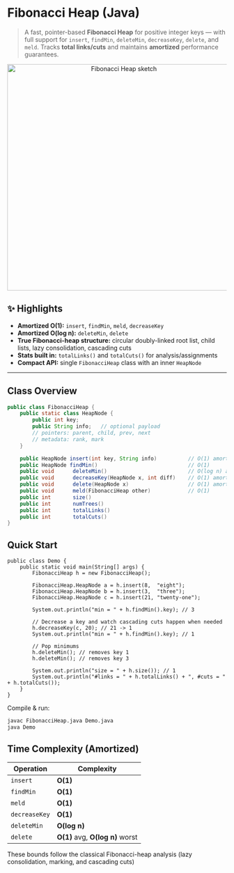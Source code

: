 # Fibonacci Heap (Java)

> A fast, pointer-based **Fibonacci Heap** for positive integer keys — with full
> support for `insert`, `findMin`, `deleteMin`, `decreaseKey`, `delete`, and `meld`.
> Tracks **total links/cuts** and maintains **amortized** performance guarantees.

<p align="center">
  <img alt="Fibonacci Heap sketch" src="https://user-images.githubusercontent.com/placeholder/fib-heap.png" width="520">
</p>

## ✨ Highlights
- **Amortized O(1):** `insert`, `findMin`, `meld`, `decreaseKey`  
- **Amortized O(log n):** `deleteMin`, `delete`
- **True Fibonacci-heap structure:** circular doubly-linked root list, child lists,
  lazy consolidation, cascading cuts
- **Stats built in:** `totalLinks()` and `totalCuts()` for analysis/assignments
- **Compact API:** single `FibonacciHeap` class with an inner `HeapNode`

---

## Class Overview

```java
public class FibonacciHeap {
    public static class HeapNode {
        public int key;
        public String info;   // optional payload
        // pointers: parent, child, prev, next
        // metadata: rank, mark
    }

    public HeapNode insert(int key, String info)          // O(1) amortized
    public HeapNode findMin()                             // O(1)
    public void      deleteMin()                          // O(log n) amortized
    public void      decreaseKey(HeapNode x, int diff)    // O(1) amortized
    public void      delete(HeapNode x)                   // O(1) amortized, worst-case O(log n)
    public void      meld(FibonacciHeap other)            // O(1)
    public int       size()
    public int       numTrees()
    public int       totalLinks()
    public int       totalCuts()
}
```

## Quick Start
```
public class Demo {
    public static void main(String[] args) {
        FibonacciHeap h = new FibonacciHeap();

        FibonacciHeap.HeapNode a = h.insert(8,  "eight");
        FibonacciHeap.HeapNode b = h.insert(3,  "three");
        FibonacciHeap.HeapNode c = h.insert(21, "twenty-one");

        System.out.println("min = " + h.findMin().key); // 3

        // Decrease a key and watch cascading cuts happen when needed
        h.decreaseKey(c, 20); // 21 -> 1
        System.out.println("min = " + h.findMin().key); // 1

        // Pop minimums
        h.deleteMin(); // removes key 1
        h.deleteMin(); // removes key 3

        System.out.println("size = " + h.size()); // 1
        System.out.println("#links = " + h.totalLinks() + ", #cuts = " + h.totalCuts());
    }
}
```

Compile & run:
```bash
javac FibonacciHeap.java Demo.java
java Demo
```

## Time Complexity (Amortized)
| Operation     | Complexity                       |
| ------------- | -------------------------------- |
| `insert`      | **O(1)**                         |
| `findMin`     | **O(1)**                         |
| `meld`        | **O(1)**                         |
| `decreaseKey` | **O(1)**                         |
| `deleteMin`   | **O(log n)**                     |
| `delete`      | **O(1)** avg, **O(log n)** worst |

These bounds follow the classical Fibonacci-heap analysis (lazy consolidation, marking, and cascading cuts)



